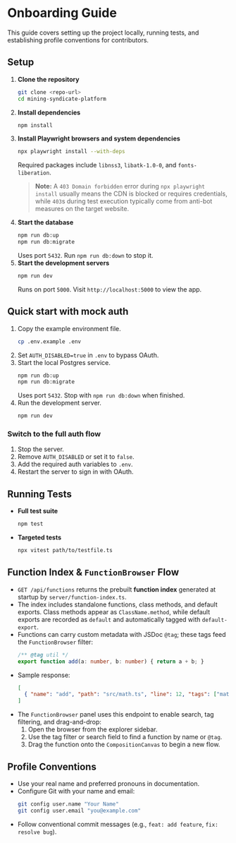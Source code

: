 # Onboarding Guide

This guide covers setting up the project locally, running tests, and establishing profile conventions for contributors.

## Setup

1. **Clone the repository**
   ```bash
   git clone <repo-url>
   cd mining-syndicate-platform
   ```
2. **Install dependencies**
   ```bash
   npm install
   ```
3. **Install Playwright browsers and system dependencies**
   ```bash
   npx playwright install --with-deps
   ```
   Required packages include `libnss3`, `libatk-1.0-0`, and `fonts-liberation`.
   > **Note:** A `403 Domain forbidden` error during `npx playwright install` usually means the CDN is blocked or requires credentials, while `403`s during test execution typically come from anti-bot measures on the target website.
4. **Start the database**
   ```bash
   npm run db:up
   npm run db:migrate
   ```
   Uses port `5432`. Run `npm run db:down` to stop it.
5. **Start the development servers**
   ```bash
   npm run dev
   ```
   Runs on port `5000`. Visit `http://localhost:5000` to view the app.

## Quick start with mock auth

1. Copy the example environment file.
   ```bash
   cp .env.example .env
   ```
2. Set `AUTH_DISABLED=true` in `.env` to bypass OAuth.
3. Start the local Postgres service.
   ```bash
   npm run db:up
   npm run db:migrate
   ```
   Uses port `5432`. Stop with `npm run db:down` when finished.
4. Run the development server.
   ```bash
   npm run dev
   ```

### Switch to the full auth flow

1. Stop the server.
2. Remove `AUTH_DISABLED` or set it to `false`.
3. Add the required auth variables to `.env`.
4. Restart the server to sign in with OAuth.

## Running Tests

- **Full test suite**
  ```bash
  npm test
  ```
- **Targeted tests**
  ```bash
  npx vitest path/to/testfile.ts
  ```

## Function Index & `FunctionBrowser` Flow

- `GET /api/functions` returns the prebuilt **function index** generated at startup by `server/function-index.ts`.
- The index includes standalone functions, class methods, and default exports. Class methods appear as `ClassName.method`, while default exports are recorded as `default` and automatically tagged with `default-export`.
- Functions can carry custom metadata with JSDoc `@tag`; these tags feed the `FunctionBrowser` filter:
  ```ts
  /** @tag util */
  export function add(a: number, b: number) { return a + b; }
  ```
- Sample response:
  ```json
  [
    { "name": "add", "path": "src/math.ts", "line": 12, "tags": ["math", "util"] }
  ]
  ```
- The `FunctionBrowser` panel uses this endpoint to enable search, tag filtering, and drag-and-drop:
  1. Open the browser from the explorer sidebar.
  2. Use the tag filter or search field to find a function by name or `@tag`.
  3. Drag the function onto the `CompositionCanvas` to begin a new flow.


## Profile Conventions

- Use your real name and preferred pronouns in documentation.
- Configure Git with your name and email:
  ```bash
  git config user.name "Your Name"
  git config user.email "you@example.com"
  ```
- Follow conventional commit messages (e.g., `feat: add feature`, `fix: resolve bug`).


